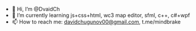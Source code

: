 - 👋 Hi, I’m @DvaidCh
- 🌱 I’m currently learning js+css+html, wc3 map editor, sfml, c++, c#+wpf
- 📫 How to reach me: davidchugunov00@gmail.com, t.me/mindbrake

<!---
DvaidCh/DvaidCh is a ✨ special ✨ repository because its `README.md` (this file) appears on your GitHub profile.
You can click the Preview link to take a look at your changes.
--->
